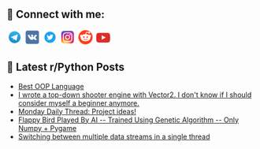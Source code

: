 ## 🔎 Connect with me:
[<img src="https://github.com/bullbesh/bullbesh/blob/main/images/Telegram.png" width="32" height="32" />](https://t.me/bullbesh)
[<img src="https://github.com/bullbesh/bullbesh/blob/main/images/VK.png" width="32" height="32" />](https://vk.com/bullbesh)
[<img src="https://github.com/bullbesh/bullbesh/blob/main/images/Twitter.png" width="32" height="32" />](https://twitter.com/bullbesh1)
[<img src="https://github.com/bullbesh/bullbesh/blob/main/images/Instagram.png" width="32" height="32" />](https://www.instagram.com/bullbesh)
[<img src="https://github.com/bullbesh/bullbesh/blob/main/images/Reddit.png" width="32" height="32" />](https://www.reddit.com/user/bullbesh)
[<img src="https://github.com/bullbesh/bullbesh/blob/main/images/YouTube.png" width="32" height="32" />](https://www.youtube.com/channel/UCtfjRs6uzgq5mfm8S06WTcg)

## 📕 Latest r/Python Posts
<!-- BLOG-POST-LIST:START -->
- [Best OOP Language](https://www.reddit.com/r/Python/comments/116yt2k/best_oop_language/)
- [I wrote a top-down shooter engine with Vector2. I don&#39;t know if I should consider myself a beginner anymore.](https://www.reddit.com/r/Python/comments/116vjre/i_wrote_a_topdown_shooter_engine_with_vector2_i/)
- [Monday Daily Thread: Project ideas!](https://www.reddit.com/r/Python/comments/116s5pb/monday_daily_thread_project_ideas/)
- [Flappy Bird Played By AI -- Trained Using Genetic Algorithm -- Only Numpy + Pygame](https://www.reddit.com/r/Python/comments/116qbcp/flappy_bird_played_by_ai_trained_using_genetic/)
- [Switching between multiple data streams in a single thread](https://www.reddit.com/r/Python/comments/116ns11/switching_between_multiple_data_streams_in_a/)
<!-- BLOG-POST-LIST:END -->
